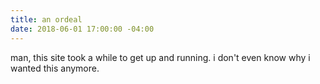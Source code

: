 ```yaml
---
title: an ordeal
date: 2018-06-01 17:00:00 -04:00
---
```


man, this site took a while to get up and running. i don't even know why i wanted this anymore.